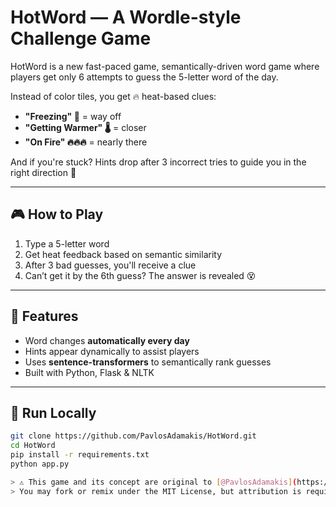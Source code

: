 # HotWord — A Wordle-style Challenge Game

HotWord is a new fast-paced game, semantically-driven word game where players get only 6 attempts to guess the 5-letter word of the day.

Instead of color tiles, you get 🔥 heat-based clues:
- **"Freezing" 🧊** = way off
- **"Getting Warmer" 🌡️** = closer
- **"On Fire" 🔥🔥🔥** = nearly there

And if you're stuck? Hints drop after 3 incorrect tries to guide you in the right direction 🧠

---

## 🎮 How to Play

1. Type a 5-letter word
2. Get heat feedback based on semantic similarity
3. After 3 bad guesses, you'll receive a clue
4. Can’t get it by the 6th guess? The answer is revealed 😵

---

## 🌟 Features

- Word changes **automatically every day**
- Hints appear dynamically to assist players
- Uses **sentence-transformers** to semantically rank guesses
- Built with Python, Flask & NLTK

---

## 🧪 Run Locally

```bash
git clone https://github.com/PavlosAdamakis/HotWord.git
cd HotWord
pip install -r requirements.txt
python app.py

> ⚠️ This game and its concept are original to [@PavlosAdamakis](https://github.com/PavlosAdamakis).  
> You may fork or remix under the MIT License, but attribution is required. No commercial clones without permission.

